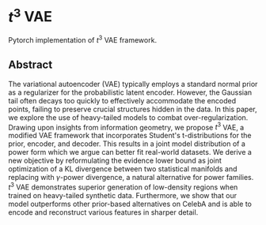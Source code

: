 # $t^3$ VAE

Pytorch implementation of $t^3$ VAE framework.

## Abstract

The variational autoencoder (VAE) typically employs a standard normal prior as a regularizer for the probabilistic latent encoder. However, the Gaussian tail often decays too quickly to effectively accommodate the encoded points, failing to preserve crucial structures hidden in the data. In this paper, we explore the use of heavy-tailed models to combat over-regularization. Drawing upon insights from information geometry, we propose $t^3$ VAE, a modified VAE framework that incorporates Student's t-distributions for the prior, encoder, and decoder. This results in a joint model distribution of a power form which we argue can better fit real-world datasets. We derive a new objective by reformulating the evidence lower bound as joint optimization of a KL divergence between two statistical manifolds and replacing with $\gamma$-power divergence, a natural alternative for power families. $t^3$ VAE demonstrates superior generation of low-density regions when trained on heavy-tailed synthetic data. Furthermore, we show that our model outperforms other prior-based alternatives on CelebA and is able to encode and reconstruct various features in sharper detail.
